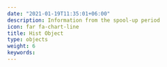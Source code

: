```yaml
---
date: "2021-01-19T11:35:01+06:00"
description: Information from the spool-up period
icon: far fa-chart-line
title: Hist Object
type: objects
weight: 6
keywords: 
---
```

